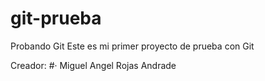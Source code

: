 # git-prueba
Probando Git
Este es mi primer proyecto de prueba con Git

Creador: 
  #· Miguel Angel Rojas Andrade
